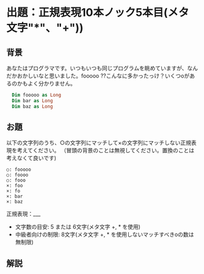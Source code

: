 # 出題：正規表現10本ノック5本目(メタ文字"*"、"+"))

## 背景

あなたはプログラマです。いつもいつも同じプログラムを眺めていますが、なんだかおかしいなと思いました。fooooo ??こんなに多かったっけ？いくつoがあるのかもよく分かりません。

```vb
  Dim fooooo as Long
  Dim bar as Long
  Dim baz as Long
```

## お題
以下の文字列のうち、○の文字列にマッチして×の文字列にマッチしない正規表現を考えてください。
（冒頭の背景のことは無視してください。置換のことは考えなくて良いです)

    ○: fooooo
    ○: foooo
    ○: fooo
    ×: foo
    ×: fo
    ×: bar
    ×: baz

  正規表現：___

  * 文字数の目安: 5 または 6文字(メタ文字 +, * を使用)  <!-- fooo+ または foooo* -->
  * 中級者向けの制限: 8文字(メタ文字 +, * を使用しないマッチすべきoの数は無制限)  <!-- fooo{1,} -->

## 解説

<!--
正規表現において、頻出するメタ文字 * と + です。

"\*" は「直前の正規表現」の「0回以上の繰り返し」を表します。

「直前の正規表現」とはなんでしょうか？
 fooo* では * の1つ左のo(左から3つ目のo)が「直前の正規表現」です。

「0回以上の繰り返し」とはどういうことでしょうか？
fooo* では、
* 直前のoが0回繰り返し→foo にマッチ(o* の部分の解釈として、oが0個)
* 直前のoが1回繰り返し→fooo にもマッチ(o* の部分の解釈として、oが1個)
* 直前のoが2回繰り返し→fooo にもマッチ(o* の部分の解釈として、oが2個)

以降、無限に繰り返し…
という意味になります。

"+" は「直前の正規表現」の「1回以上の繰り返し」を表します。
foo+ では、
* 直前のoが1回繰り返し→foo にマッチ(o+ の部分の解釈として、oが1個)
* 直前のoが2回繰り返し→fooo にもマッチ(o+ の部分の解釈として、oが2個)

以降、無限に繰り返し…
という意味になります。

なお、正規表現で \+ の繰り返しは、\*で表すことができます(冗長にはなりますが)。
正規表現 o+ を * を使って表すと、oo* のように同じ文字が2回現れた形になります。
-->
